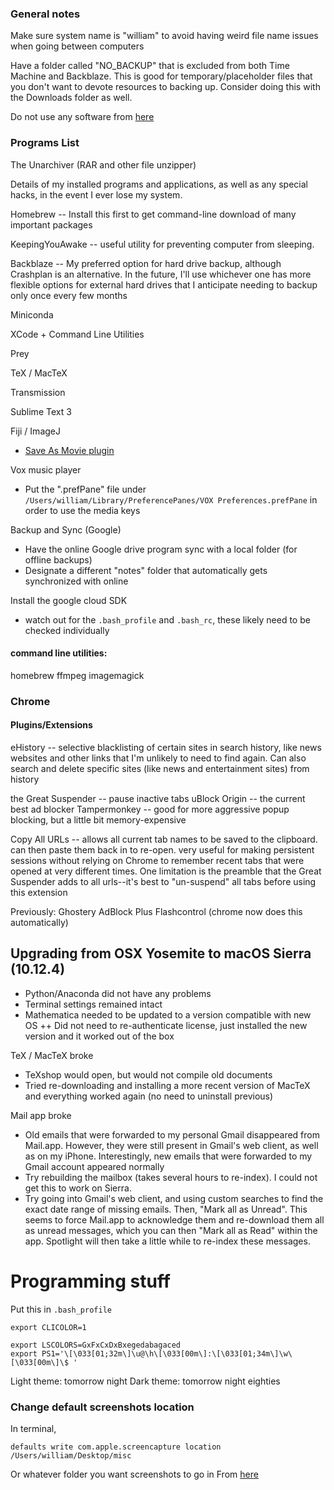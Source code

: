 ### General notes

Make sure system name is "william" to avoid having weird file name issues when going between computers

Have a folder called "NO_BACKUP" that is excluded from both Time Machine and Backblaze. This is good for temporary/placeholder files that you don't want to devote resources to backing up. Consider doing this with the Downloads folder as well.

Do not use any software from [here](https://www.reddit.com/r/piracy/wiki/guides)

### Programs List

The Unarchiver (RAR and other file unzipper)

Details of my installed programs and applications, as well as any special hacks, in the event I ever lose my system.

Homebrew -- Install this first to get command-line download of many important packages

KeepingYouAwake -- useful utility for preventing computer from sleeping.

Backblaze -- My preferred option for hard drive backup, although Crashplan is an alternative. In the future, I'll use whichever one has more flexible options for external hard drives that I anticipate needing to backup only once every few months

Miniconda

XCode + Command Line Utilities

Prey

TeX / MacTeX

Transmission

Sublime Text 3

Fiji / ImageJ
+ [Save As Movie plugin](https://sites.google.com/site/qingzongtseng/save-as-movie)

Vox music player
+ Put the ".prefPane" file under `/Users/william/Library/PreferencePanes/VOX Preferences.prefPane` in order to use the media keys

Backup and Sync (Google)
+ Have the online Google drive program sync with a local folder (for offline backups)
+ Designate a different "notes" folder that automatically gets synchronized with online

Install the google cloud SDK
+ watch out for the `.bash_profile` and `.bash_rc`, these likely need to be checked individually

#### command line utilities:
homebrew
ffmpeg
imagemagick



### Chrome

#### Plugins/Extensions

eHistory -- selective blacklisting of certain sites in search history, like news websites and other links that I'm unlikely to need to find again. Can also search and delete specific sites (like news and entertainment sites) from history

the Great Suspender -- pause inactive tabs
uBlock Origin -- the current best ad blocker
Tampermonkey -- good for more aggressive popup blocking, but a little bit memory-expensive

Copy All URLs -- allows all current tab names to be saved to the clipboard. can then paste them back in to re-open. very useful for making persistent sessions without relying on Chrome to remember recent tabs that were opened at very different times. One limitation is the preamble that the Great Suspender adds to all urls--it's best to "un-suspend" all tabs before using this extension

Previously:
Ghostery
AdBlock Plus
Flashcontrol (chrome now does this automatically)


## Upgrading from OSX Yosemite to macOS Sierra (10.12.4)

+ Python/Anaconda did not have any problems
+ Terminal settings remained intact
+ Mathematica needed to be updated to a version compatible with new OS
++ Did not need to re-authenticate license, just installed the new version and it worked out of the box

TeX / MacTeX broke
+ TeXshop would open, but would not compile old documents
+ Tried re-downloading and installing a more recent version of MacTeX and everything worked again (no need to uninstall previous)

Mail app broke
+ Old emails that were forwarded to my personal Gmail disappeared from Mail.app. However, they were still present in Gmail's web client, as well as on my iPhone. Interestingly, new emails that were forwarded to my Gmail account appeared normally
+ Try rebuilding the mailbox (takes several hours to re-index). I could not get this to work on Sierra.
+ Try going into Gmail's web client, and using custom searches to find the exact date range of missing emails. Then, "Mark all as Unread". This seems to force Mail.app to acknowledge them and re-download them all as unread messages, which you can then "Mark all as Read" within the app. Spotlight will then take a little while to re-index these messages.


# Programming stuff


Put this in `.bash_profile`


```
export CLICOLOR=1

export LSCOLORS=GxFxCxDxBxegedabagaced
export PS1='\[\033[01;32m\]\u@\h\[\033[00m\]:\[\033[01;34m\]\w\[\033[00m\]\$ '
```

Light theme: tomorrow night
Dark theme: tomorrow night eighties



### Change default screenshots location

In terminal,

	defaults write com.apple.screencapture location /Users/william/Desktop/misc 

Or whatever folder you want screenshots to go in
From [here](https://www.laptopmag.com/articles/change-macs-default-screenshot-directory)


